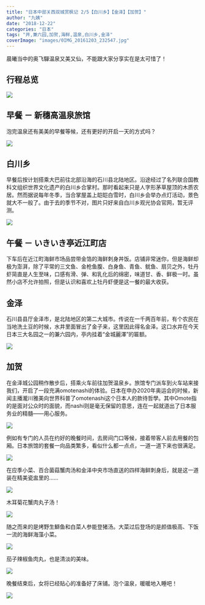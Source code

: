 ```yaml
---
title: "日本中部关西双城赏枫记 2/5【白川乡】【金泽】【加贺】"
author: "九姨"
date: "2018-12-22"
categories: "日本"
tags: "丼,兼六园,加贺,海鲜,温泉,白川乡,金泽"
coverImage: "images/0IMG_20161203_232547.jpg"
---
```


晨曦当中的奥飞驒温泉又美又仙，不能跟大家分享实在是太可惜了！

## 行程总览

![](images/Screen-Shot-2018-10-31-at-22.18.58.png)

## 早餐 － 新穗高温泉旅馆

泡完温泉还有美美的早餐等候，还有更好的开启一天的方式吗？

![](images/0VID_20161203_075602.jpg)

## 白川乡

早餐后按计划搭乘大巴前往北部沿海的石川县北陆地区。沿途经过了名列联合国教科文组织世界文化遗产的白川乡合掌村。那时看起来只是人字形茅草屋顶的木质农居。然而据说每年冬季，当合掌屋盖上皑皑白雪时，白川乡会举办点灯活动，景色就大不一般了。由于去的季节不对，图片只好来自白川乡观光协会官网，暂无评测。

![](images/img106.jpg)

## 午餐 － いきいき亭近江町店

下车后在近江町海鲜市场品尝带金箔的海鲜刺身丼饭。店铺非常迷你，但是海鲜却极为澎湃，除了平常的三文鱼、金枪鱼腹、白身鱼、青鱼、鱿鱼、扇贝之外，牡丹虾简直是人生至味，口感有滑、弹、和乳化后的绵密，味道甘、香、鲜极一时。虽然小店不允许拍照，但是认识和喜欢上牡丹虾便是这一餐的最大收获。

## 金泽

石川县县厅金泽市，是北陆地区的第二大城市。传说在一千两百年前，有个农民在当地洗土豆的时候，水井里面冒出了金子来，这里因此得名金泽。这口水井在今天日本三大名园之一的兼六园内，亭内挂着“金城麗澤”的匾额。

![](images/0IMG_20161203_153735.jpg)

## 加贺

在金泽城公园稍作散步后，搭乘火车前往加贺温泉乡。旅馆专门派车到火车站来接我们，开启了一段充满omotenashi的体验。日本在申办2020年奥运会的时候，新闻主播瀧川雅美向世界科普了omotenashi这个日本人的款待哲學。其中Omote指的是面对公众时的面貌，而nashi则是毫无保留的意思，连在一起就道出了日本服务业的精髓——用心服务。

![](images/20181103_184516.jpg)

例如有专门的人员在约好的晚餐时间，去房间门口等候，接着带客人前去用餐的包厢。日本旅馆的套餐一向品类繁多，看似什么都一点点，一道一道下来也很满足。

![](images/20181103_203936.jpg)

在应季小菜、百合菌菇蟹肉汤和金泽中央市场直送的四样海鲜刺身后，就是这一道装在精美瓷盅里的……

![](images/0IMG_20161203_190216.jpg)

木耳菊花蟹肉丸子汤！

![](images/0IMG_20161203_190235.jpg)

随之而来的是烤野生鰤鱼和白菜人参能登猪汤。大菜过后登场的是颜值极高、下饭一流的海鲜海藻小菜。

![](images/IMG_20161203_193037.jpg)

茄子辣椒鱼肉丸，也是清淡的美味。

![](images/IMG_20161203_194743.jpg)

晚餐结束后，女将已经贴心的准备好了床铺。泡个温泉，暖暖地入睡吧！

![](images/microMsg.1480765202899.jpg)
